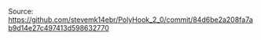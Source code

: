 Source:
https://github.com/stevemk14ebr/PolyHook_2_0/commit/84d6be2a208fa7ab9d14e27c497413d598632770
